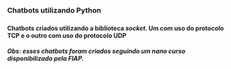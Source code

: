 ### Chatbots utilizando Python <h3>

#### Chatbots criados utilizando a biblioteca *socket*. Um com uso do protocolo TCP e o outro com uso do protocolo UDP  <h4>
##### Obs: esses chatbots foram criados seguindo um nano curso disponibilizado pela FIAP. <h5>
